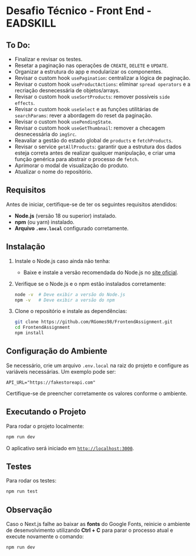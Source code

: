 # Desafio Técnico - Front End - EADSKILL

## To Do:

- Finalizar e revisar os testes.
- Resetar a paginação nas operações de `CREATE`, `DELETE` e `UPDATE`.
- Organizar a estrutura do app e modularizar os componentes.
- Revisar o custom hook `usePagination`: centralizar a lógica de paginação.
- Revisar o custom hook `useProductActions`: eliminar `spread operators` e a recriação desnecessária de objetos/arrays.
- Revisar o custom hook `useSortProducts`: remover possíveis `side effects`.
- Revisar o custom hook `useSelect` e as funções utilitárias de `searchParams`: rever a abordagem do reset da paginação.
- Revisar o custom hook `usePendingState`.
- Revisar o custom hook `useGetThumbnail`: remover a checagem desnecessária do `imgSrc`.
- Reavaliar a gestão do estado global de `products` e `fetchProducts`.
- Revisar o service `getAllProducts`: garantir que a estrutura dos dados esteja correta antes de realizar qualquer manipulação, e criar uma função genérica para abstrair o processo de `fetch`.
- Aprimorar o modal de visualização do produto.
- Atualizar o nome do repositório.

## Requisitos

Antes de iniciar, certifique-se de ter os seguintes requisitos atendidos:

- **Node.js** (versão 18 ou superior) instalado.
- **npm** (ou yarn) instalado.
- **Arquivo `.env.local`** configurado corretamente.

## Instalação

1. Instale o Node.js caso ainda não tenha:
   - Baixe e instale a versão recomendada do Node.js no [site oficial](https://nodejs.org/).
2. Verifique se o Node.js e o npm estão instalados corretamente:

   ```sh
   node -v  # Deve exibir a versão do Node.js
   npm -v   # Deve exibir a versão do npm
   ```

3. Clone o repositório e instale as dependências:
   ```sh
   git clone https://github.com/RGomes98/FrontendAssignment.git
   cd FrontendAssignment
   npm install
   ```

## Configuração do Ambiente

Se necessário, crie um arquivo `.env.local` na raiz do projeto e configure as variáveis necessárias. Um exemplo pode ser:

```env.local
API_URL="https://fakestoreapi.com"
```

Certifique-se de preencher corretamente os valores conforme o ambiente.

## Executando o Projeto

Para rodar o projeto localmente:

```sh
npm run dev
```

O aplicativo será iniciado em [`http://localhost:3000`](http://localhost:3000).

## Testes

Para rodar os testes:

```sh
npm run test
```

## Observação

Caso o Next.js falhe ao baixar as **fonts** do Google Fonts, reinicie o ambiente de desenvolvimento utilizando **Ctrl + C** para parar o processo atual e execute novamente o comando:

```sh
npm run dev
```
